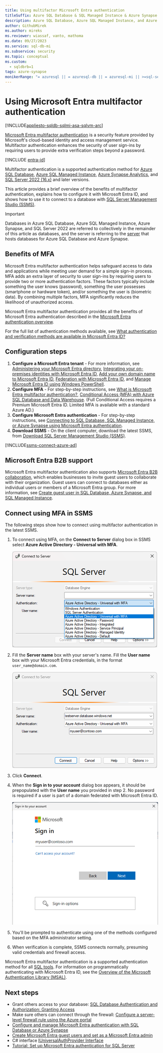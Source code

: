 ```yaml
---
title: Using multifactor Microsoft Entra authentication
titleSuffix: Azure SQL Database & SQL Managed Instance & Azure Synapse Analytics
description: Azure SQL Database, Azure SQL Managed Instance, and Azure Synapse Analytics support connections from SQL Server Management Studio (SSMS) using Active Directory Universal Authentication.
author: GithubMirek
ms.author: mireks
ms.reviewer: wiassaf, vanto, mathoma
ms.date: 09/27/2023
ms.service: sql-db-mi
ms.subservice: security
ms.topic: conceptual
ms.custom:
  - sqldbrb=1
tags: azure-synapse
monikerRange: "= azuresql || = azuresql-db || = azuresql-mi || >=sql-server-ver16 || >= sql-server-linux-ver16"
---
```


# Using Microsoft Entra multifactor authentication
[!INCLUDE[appliesto-sqldb-sqlmi-asa-sqlvm-arc](../includes/appliesto-sqldb-sqlmi-asa-sqlvm-arc.md)]

[Microsoft Entra multifactor authentication](/azure/active-directory/authentication/concept-mfa-howitworks) is a security feature provided by Microsoft's cloud-based identity and access management service. Multifactor authentication enhances the security of user sign-ins by requiring users to provide extra verification steps beyond a password. 

[!INCLUDE [entra-id](../includes/entra-id.md)]

Multifactor authentication is a supported authentication method for [Azure SQL Database](sql-database-paas-overview.md), [Azure SQL Managed Instance](../managed-instance/sql-managed-instance-paas-overview.md), [Azure Synapse Analytics](/azure/synapse-analytics/sql-data-warehouse/sql-data-warehouse-overview-what-is), and [SQL Server 2022 (16.x)](/sql/relational-databases/security/authentication-access/azure-ad-authentication-sql-server-overview) and later versions.

This article provides a brief overview of the benefits of multifactor authentication, explains how to configure it with Microsoft Entra ID, and shows how to use it to connect to a database with [SQL Server Management Studio (SSMS)](/sql/ssms/download-sql-server-management-studio-ssms).

> [!IMPORTANT]
> Databases in Azure SQL Database, Azure SQL Managed Instance, Azure Synapse, and SQL Server 2022 are referred to collectively in the remainder of this article as databases, and the server is referring to the [server](logical-servers.md) that hosts databases for Azure SQL Database and Azure Synapse.

## Benefits of MFA

Microsoft Entra multifactor authentication helps safeguard access to data and applications while meeting user demand for a simple sign-in process. MFA adds an extra layer of security to user sign-ins by requiring users to provide two or more authentication factors. These factors typically include something the user knows (password), something the user possesses (smartphone or hardware token), and/or something the user is (biometric data). By combining multiple factors, MFA significantly reduces the likelihood of unauthorized access.

Microsoft Entra multifactor authentication provides all the benefits of Microsoft Entra authentication described in the [Microsoft Entra authentication overview](./authentication-aad-overview.md#overview).

For the full list of authentication methods available, see [What authentication and verification methods are available in Microsoft Entra ID?](/azure/active-directory/authentication/concept-authentication-methods)

## Configuration steps

1. **Configure a Microsoft Entra tenant** - For more information, see [Administering your Microsoft Entra directory](/previous-versions/azure/azure-services/hh967611(v=azure.100)), [Integrating your on-premises identities with Microsoft Entra ID](/azure/active-directory/hybrid/whatis-hybrid-identity), [Add your own domain name to Microsoft Entra ID](/azure/active-directory/fundamentals/add-custom-domain), [Federation with Microsoft Entra ID](/azure/active-directory/hybrid/connect/whatis-fed), and [Manage Microsoft Entra ID using Windows PowerShell](/previous-versions/azure/jj151815(v=azure.100)).
2. **Configure MFA** - For step-by-step instructions, see [What is Microsoft Entra multifactor authentication?](/azure/active-directory/authentication/concept-mfa-howitworks), [Conditional Access (MFA) with Azure SQL Database and Data Warehouse](conditional-access-configure.md). (Full Conditional Access requires a Premium Microsoft Entra ID. Limited MFA is available with a standard Azure AD.)
3. **Configure Microsoft Entra authentication** - For step-by-step instructions, see [Connecting to SQL Database, SQL Managed Instance, or Azure Synapse using Microsoft Entra authentication](authentication-aad-overview.md).
4. **Download SSMS** - On the client computer, download the latest SSMS, from [Download SQL Server Management Studio (SSMS)](/sql/ssms/download-sql-server-management-studio-ssms).

[!INCLUDE[ssms-connect-azure-ad](../includes/ssms-connect-azure-ad.md)]

<a name='azure-ad-b2b-support'></a>

## Microsoft Entra B2B support

Microsoft Entra multifactor authentication also supports [Microsoft Entra B2B collaboration](/azure/active-directory/external-identities/what-is-b2b), which enables businesses to invite guest users to collaborate with their organization. Guest users can connect to databases either as individual users or members of a Microsoft Entra group. For more information, see [Create guest user in SQL Database, Azure Synapse, and SQL Managed Instance](/azure/azure-sql/database/authentication-aad-guest-users#create-guest-user-in-sql-database-and-azure-synapse).

## Connect using MFA in SSMS

The following steps show how to connect using multifactor authentication in the latest SSMS.

1. To connect using MFA, on the **Connect to Server** dialog box in SSMS select **Azure Active Directory - Universal with MFA**.

   ![Screenshot of the Connect to Server dialog in SSMS. "Azure Active Directory - Universal with MFA" is selected from the authentication dropdown window.](./media/authentication-mfa-ssms-overview/1-mfa-connect-authentication-method-dropdown.png)

2. Fill the **Server name** box with your server's name. Fill the **User name** box with your Microsoft Entra credentials, in the format `user_name@domain.com`.
    
    ![Screenshot of the Connect to Server dialog settings in SSMS, with all fields filled in.](./media/authentication-mfa-ssms-overview/2-mfa-connect-to-server.png)

3. Click **Connect**.
4. When the **Sign in to your account** dialog box appears, it should be prepopulated with the **User name** you provided in step 2. No password is required if a user is part of a domain federated with Microsoft Entra ID.

    ![Screenshot of the Sign in to your account dialog for Azure SQL Database and Data Warehouse. the account name is filled in.](./media/authentication-mfa-ssms-overview/3-mfa-sign-in.png)

5. You'll be prompted to authenticate using one of the methods configured based on the MFA administrator setting.
6. When verification is complete, SSMS connects normally, presuming valid credentials and firewall access.

Microsoft Entra multifactor authentication is a supported authentication method for all [SQL tools](/sql/tools/overview-sql-tools). For information on programmatically authenticating with Microsoft Entra ID, see the [Overview of the Microsoft Authentication Library (MSAL)](/azure/active-directory/develop/msal-overview).

## Next steps

- Grant others access to your database: [SQL Database Authentication and Authorization: Granting Access](logins-create-manage.md)
- Make sure others can connect through the firewall: [Configure a server-level firewall rule using the Azure portal](firewall-configure.md)
- [Configure and manage Microsoft Entra authentication with SQL Database or Azure Synapse](authentication-aad-configure.md)
- [Create Microsoft Entra guest users and set as a Microsoft Entra admin](authentication-aad-guest-users.md)
- C# interface [IUniversalAuthProvider Interface](/dotnet/api/microsoft.sqlserver.dac.iuniversalauthprovider)
- [Tutorial: Set up Microsoft Entra authentication for SQL Server](/sql/relational-databases/security/authentication-access/azure-ad-authentication-sql-server-setup-tutorial)
